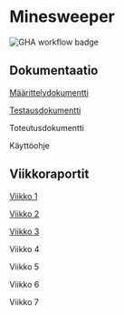 # Minesweeper

![GHA workflow badge](https://github.com/minttugomez/minesweeper/workflows/CI/badge.svg)

## Dokumentaatio

[Määrittelydokumentti](https://github.com/minttugomez/minesweeper/blob/main/documentation/maarittelydokumentti.md)

[Testausdokumentti](https://github.com/minttugomez/minesweeper/blob/main/documentation/testausdokumentti.md)

Toteutusdokumentti

Käyttöohje

## Viikkoraportit

[Viikko 1](https://github.com/minttugomez/minesweeper/blob/main/documentation/viikkoraportti1.md)

[Viikko 2](https://github.com/minttugomez/minesweeper/blob/main/documentation/viikkoraportti2.md)

[Viikko 3](https://github.com/minttugomez/minesweeper/blob/main/documentation/viikkoraportti3.md)

Viikko 4

Viikko 5

Viikko 6

Viikko 7
